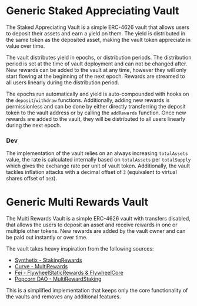 # Generic Staked Appreciating Vault

The Staked Appreciating Vault is a simple ERC-4626 vault that allows users to deposit their assets and earn a yield on them. The yield is distributed in the same token as the deposited asset, making the vault token appreciate in value over time.

The vault distributes yield in epochs, or distribution periods. The distribution period is set at the time of vault deployment and can not be changed after. New rewards can be added to the vault at any time, however they will only start flowing at the beginning of the next epoch. Rewards are streamed to all users linearly during the distribution period.

The epochs run automatically and yield is auto-compounded with hooks on the `deposit`/`withdraw` functions. Additionally, adding new rewards is permissionless and can be done by either directly transferring the deposit token to the vault address or by calling the `addRewards` function. Once new rewards are added to the vault, they will be distributed to all users linearly during the next epoch.

### Dev

The implementation of the vault relies on an always increasing `totalAssets` value, the rate is calculated internally based on `totalAssets` per `totalSupply` which gives the exchange rate per unit of vault token. Additionally, the vault tackles inflation attacks with a decimal offset of `3` (equivalent to virtual shares offset of `1e3`).

# Generic Multi Rewards Vault

The Multi Rewards Vault is a simple ERC-4626 vault with transfers disabled, that allows the users to deposit an asset and receive rewards in one or multiple other tokens. New rewards are added by the vault owner and can be paid out instantly or over time.

The vault takes heavy inspiration from the following sources:

- [Synthetix - StakingRewards](https://github.com/Synthetixio/synthetix/blob/52d37c39632e9111250d4c68b5a1d973359135c3/contracts/StakingRewards.sol)
- [Curve - MultiRewards](https://github.com/curvefi/multi-rewards/blob/99995f90bd129bbe6b5a995daf6233fb79789e4e/contracts/MultiRewards.sol)
- [Fei - FlywheelStaticRewards & FlywheelCore](https://github.com/fei-protocol/flywheel-v2/blob/379c7385539034aac97bc18fc4189bf683e0805c/src/)
- [Popcorn DAO - MultiRewardStaking](https://github.com/Popcorn-Limited/contracts/blob/d029c413239735f58b0adcead11fdbe8f69a0e34/src/utils/MultiRewardStaking.sol)

This is a simplified implementation that keeps only the core functionality of the vaults and removes any additional features.
